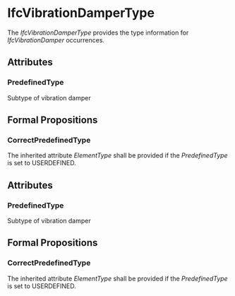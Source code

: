 # IfcVibrationDamperType

The _IfcVibrationDamperType_ provides the type information for _IfcVibrationDamper_ occurrences.<!-- end of definition -->

## Attributes

### PredefinedType
Subtype of vibration damper

## Formal Propositions

### CorrectPredefinedType
The inherited attribute _ElementType_ shall be provided if the _PredefinedType_ is set to USERDEFINED.

## Attributes

### PredefinedType
Subtype of vibration damper

## Formal Propositions

### CorrectPredefinedType
The inherited attribute _ElementType_ shall be provided if the _PredefinedType_ is set to USERDEFINED.

